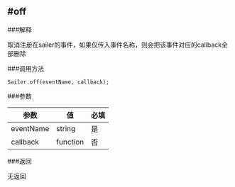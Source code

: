 #off
-----
###解释

取消注册在sailer的事件，如果仅传入事件名称，则会把该事件对应的callback全部删除

###调用方法
```
Sailer.off(eventName, callback);
```

###参数

| 参数 | 值 | 必填 |
| -- | -- | -- |
| eventName| string | 是 |
| callback | function | 否 |

###返回

无返回